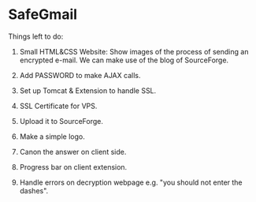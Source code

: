 SafeGmail
=========

Things left to do:

1. Small HTML&CSS Website: 
Show images of the process of sending an encrypted e-mail.
We can make use of the blog of SourceForge.

2. Add PASSWORD to make AJAX calls.

3. Set up Tomcat & Extension to handle SSL. 

4. SSL Certificate for VPS.

5. Upload it to SourceForge.

6. Make a simple logo.

7. Canon the answer on client side. 

8. Progress bar on client extension.

9. Handle errors on decryption webpage e.g. "you should not enter the dashes".
